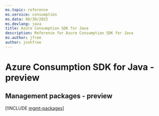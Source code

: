 ```yaml
---
ms.topic: reference
ms.service: consumption
ms.data: 08/30/2022
ms.devlang: java
title: Azure Consumption SDK for Java
description: Reference for Azure Consumption SDK for Java
ms.author: jfree
author: joshfree
---
```

# Azure Consumption SDK for Java - preview

## Management packages - preview
[!INCLUDE [mgmt-packages](consumption-mgmt-index.md)]